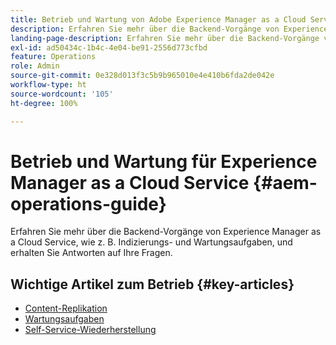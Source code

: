 ```yaml
---
title: Betrieb und Wartung von Adobe Experience Manager as a Cloud Service
description: Erfahren Sie mehr über die Backend-Vorgänge von Experience Manager as a Cloud Service, wie z. B. Indizierungs- und Wartungsaufgaben, und erhalten Sie Antworten auf Ihre Fragen.
landing-page-description: Erfahren Sie mehr über die Backend-Vorgänge von Experience Manager as a Cloud Service, wie z. B. Indizierungs- und Wartungsaufgaben, und erhalten Sie Antworten auf Ihre Fragen.
exl-id: ad50434c-1b4c-4e04-be91-2556d773cfbd
feature: Operations
role: Admin
source-git-commit: 0e328d013f3c5b9b965010e4e410b6fda2de042e
workflow-type: ht
source-wordcount: '105'
ht-degree: 100%

---
```



# Betrieb und Wartung für Experience Manager as a Cloud Service {#aem-operations-guide}

Erfahren Sie mehr über die Backend-Vorgänge von Experience Manager as a Cloud Service, wie z. B. Indizierungs- und Wartungsaufgaben, und erhalten Sie Antworten auf Ihre Fragen.

## Wichtige Artikel zum Betrieb {#key-articles}

* [Content-Replikation](replication.md)
* [Wartungsaufgaben](maintenance.md)
* [Self-Service-Wiederherstellung](restore.md)
